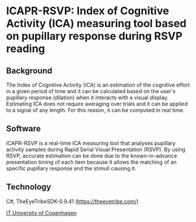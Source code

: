 ICAPR-RSVP: Index of Cognitive Activity (ICA) measuring tool based on pupillary response during RSVP reading 
========

Background
--------- 
The Index of Cognitive Activity (ICA) is an estimation of the cognitive effort in a given period of time and it can be calculated based on the user's pupillary response (dilation) when it interacts with a visual display. Estimating ICA does not require averaging over trials and it can be applied to a signal of any length. For this reason, it can be computed in real time.

Software
--------- 
ICAPR-RSVP is a real-time ICA measuring tool that analyses pupillary activity samples during Rapid Serial Visual Presentation (RSVP). By using RSVP, accurate estimation can be done due to the known-in-advance presentation timing of each item because it allows the matching of an specific pupillary response and the stimuli causing it.

Technology
---------
C#, TheEyeTribeSDK-0.9.41 (https://theeyetribe.com/)


[IT University of Copenhagen](www.itu.dk/en)
